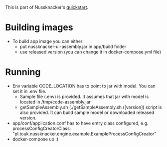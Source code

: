 This is part of Nussknacker's [quickstart](https://touk.github.io/nussknacker/Quickstart.html).

Building images
=====
* To build app image you can either:
  * put nussknacker-ui-assembly.jar in app/build folder
  * use released version (you can change it in docker-compose.yml file) 

Running
=======
* Env variable CODE_LOCATION has to point to jar with model.
  You can set it in .env file. 
    * Sample file (.env) is provided. It assumes that jar with model is located in /tmp/code-assembly.jar
    * getSampleAssembly.sh (./getSampleAssembly.sh ([version]) script is also provided. It can build sample model or downloaded released version.   
* app/conf/application.conf has to have entry class configured, e.g. processConfigCreatorClass: "pl.touk.nussknacker.engine.example.ExampleProcessConfigCreator"
* docker-compose up :)
